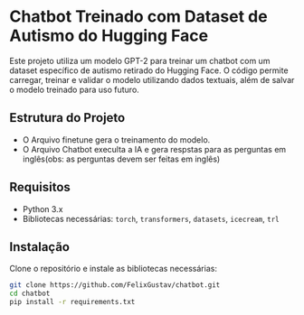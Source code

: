# Chatbot Treinado com Dataset de Autismo do Hugging Face

Este projeto utiliza um modelo GPT-2 para treinar um chatbot com um dataset específico de autismo retirado do Hugging Face. 
O código permite carregar, treinar e validar o modelo utilizando dados textuais, além de salvar o modelo treinado para uso futuro.

## Estrutura do Projeto

- O Arquivo finetune gera o treinamento do modelo.
- O Arquivo Chatbot execulta a IA e gera respstas para as perguntas em inglês(obs: as perguntas devem ser feitas em inglês)

## Requisitos

- Python 3.x
- Bibliotecas necessárias: `torch`, `transformers`, `datasets`, `icecream`, `trl`

## Instalação

Clone o repositório e instale as bibliotecas necessárias:

```bash
git clone https://github.com/FelixGustav/chatbot.git
cd chatbot
pip install -r requirements.txt
